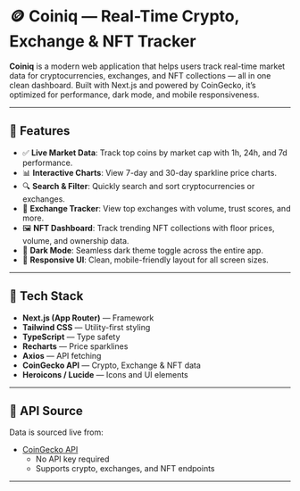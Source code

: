 # 🪙 Coiniq — Real-Time Crypto, Exchange & NFT Tracker

**Coiniq** is a modern web application that helps users track real-time market data for cryptocurrencies, exchanges, and NFT collections — all in one clean dashboard. Built with Next.js and powered by CoinGecko, it’s optimized for performance, dark mode, and mobile responsiveness.

---

## 🚀 Features

- ✅ **Live Market Data**: Track top coins by market cap with 1h, 24h, and 7d performance.
- 📊 **Interactive Charts**: View 7-day and 30-day sparkline price charts.
- 🔍 **Search & Filter**: Quickly search and sort cryptocurrencies or exchanges.
- 💱 **Exchange Tracker**: View top exchanges with volume, trust scores, and more.
- 🖼️ **NFT Dashboard**: Track trending NFT collections with floor prices, volume, and ownership data.
- 🌙 **Dark Mode**: Seamless dark theme toggle across the entire app.
- 📱 **Responsive UI**: Clean, mobile-friendly layout for all screen sizes.

---

## 🧱 Tech Stack

- **Next.js (App Router)** — Framework
- **Tailwind CSS** — Utility-first styling
- **TypeScript** — Type safety
- **Recharts** — Price sparklines
- **Axios** — API fetching
- **CoinGecko API** — Crypto, Exchange & NFT data
- **Heroicons / Lucide** — Icons and UI elements

---

## 📡 API Source

Data is sourced live from:

- [CoinGecko API](https://www.coingecko.com/en/api)
  - No API key required
  - Supports crypto, exchanges, and NFT endpoints

---
